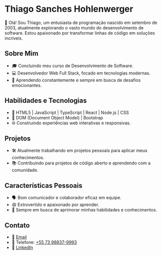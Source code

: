 # Thiago Sanches Hohlenwerger

👋 Olá! Sou Thiago, um entusiasta de programação nascido em setembro de 2003, atualmente explorando o vasto mundo do desenvolvimento de software. Estou apaixonado por transformar linhas de código em soluções incríveis.

## Sobre Mim

- 🎓 Concluindo meu curso de Desenvolvimento de Software.
- 💻 Desenvolvedor Web Full Stack, focado em tecnologias modernas.
- 🌱 Aprendendo constantemente e sempre em busca de desafios emocionantes.

## Habilidades e Tecnologias

- 🚀 HTML5 | JavaScript | TypeScript | React | Node.js | CSS
- 🔧 DOM (Document Object Model) | Bootstrap
- 🌐 Construindo experiências web interativas e responsivas.

## Projetos

- 🛠️ Atualmente trabalhando em projetos pessoais para aplicar meus conhecimentos.
- 📚 Contribuindo para projetos de código aberto e aprendendo com a comunidade.

## Características Pessoais

- 🗣️ Bom comunicador e colaborador eficaz em equipe.
- 😄 Extrovertido e apaixonado por aprender.
- 🎯 Sempre em busca de aprimorar minhas habilidades e conhecimentos.

## Contato

- 📧 [Email](thiagosanchess52@email.com)
- 📱 Telefone: [+55 73 98837-9993](tel:+5573988379993)
- 💼 [LinkedIn](https://www.linkedin.com/in/thiago-sanches-hohlenwerger-117972234/)

